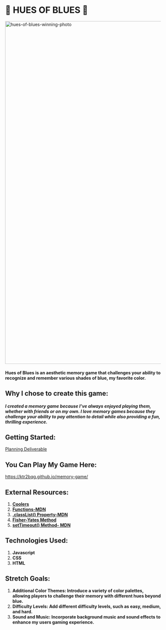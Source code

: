# 💙 HUES OF BLUES 💙
<img alt="hues-of-blues-winning-photo" width="1109" alt="8A7AA2C0-A3B9-4775-90AF-B11ED23675FB" src="https://github.com/user-attachments/assets/214a5b04-8cc0-4847-b0c4-ec23a20b59eb">

#### Hues of Blues is an aesthetic memory game that challenges your ability to recognize and remember various shades of blue, my favorite color.

## Why I chose to create this game:
##### I created a memory game because I’ve always enjoyed playing them, whether with friends or on my own. I love memory games because they challenge your ability to pay attention to detail while also providing a fun, thrilling experience. 

## Getting Started:
[Planning Deliverable](https://docs.google.com/document/d/1pVcJsQ8F68Ibu4VGIEaVrg2upU6kjF3P0Owl1mflNXU/edit)

## You Can Play My Game Here: 
https://ktr2bqg.github.io/memory-game/

## External Resources:
1. **[Coolers](https://coolors.co/palettes/popular/monochromatic)**
2. **[Functions-MDN](https://developer.mozilla.org/en-US/docs/Web/JavaScript/Guide/Functions)**
3. **[.classList() Property-MDN](https://developer.mozilla.org/en-US/docs/Web/API/Element/classList)**
4. **[Fisher-Yates Method](https://stackoverflow.com/questions/59810241/how-to-fisher-yates-shuffle-a-javascript-array)**
5. **[setTimeout() Method- MDN](https://developer.mozilla.org/en-US/docs/Web/API/setTimeout)**


## Technologies Used:
1. **Javascript**
2. **CSS**
3. **HTML**

## Stretch Goals:
1. **Additional Color Themes: Introduce a variety of color palettes, allowing players to challenge their memory with different hues beyond blue.**
2. **Difficulty Levels: Add different difficulty levels, such as easy, medium, and hard.**
3. **Sound and Music: Incorporate background music and sound effects to enhance my users gaming experience.**
